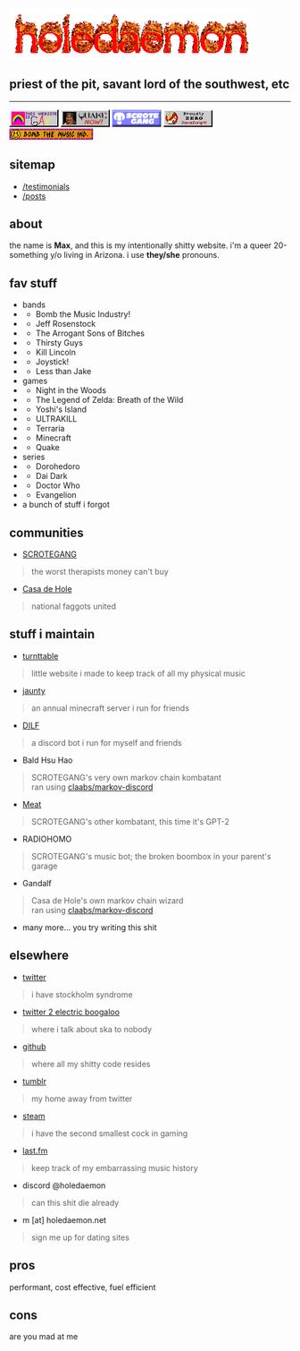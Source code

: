 ![holedaemon.gif](/static/holedaemon.gif)
## priest of the pit, savant lord of the southwest, etc

---

![gay.gif](/static/gay.gif) ![quake.gif](/static/quake.gif) ![scrote.png](/static/scrotegang.png) ![javascript.png](/static/javascript.png) 
![btmi.gif](/static/btmi.gif)

## sitemap
- [/testimonials](/testimonials)
- [/posts](/posts)

## about

the name is **Max**, and this is my intentionally shitty website. i'm a queer 20-something y/o living in Arizona. i use **they/she** pronouns.

## fav stuff
- bands
- - Bomb the Music Industry!
- - Jeff Rosenstock
- - The Arrogant Sons of Bitches
- - Thirsty Guys
- - Kill Lincoln
- - Joystick!
- - Less than Jake
- games
- - Night in the Woods
- - The Legend of Zelda: Breath of the Wild
- - Yoshi's Island
- - ULTRAKILL
- - Terraria
- - Minecraft
- - Quake
- series
- - Dorohedoro
- - Dai Dark
- - Doctor Who
- - Evangelion
- a bunch of stuff i forgot

## communities
- [SCROTEGANG](https://twitter.com/SCROTEGANG)
> the worst therapists money can't buy
- [Casa de Hole](https://hole.casa)
> national faggots united

## stuff i maintain
- [turnttable](https://turnttable.holedaemon.net)
> little website i made to keep track of all my physical music
- [jaunty](https://jaunty.fun)
> an annual minecraft server i run for friends
- [DILF](https://bot.holedaemon.net)
> a discord bot i run for myself and friends
- Bald Hsu Hao
> SCROTEGANG's very own markov chain kombatant  
ran using [claabs/markov-discord](https://github.com/claabs/markov-discord)
- [Meat](https://github.com/SCROTEGANG/meat)
> SCROTEGANG's other kombatant, this time it's GPT-2
- RADIOHOMO
> SCROTEGANG's music bot; the broken boombox in your parent's garage
- Gandalf
> Casa de Hole's own markov chain wizard  
ran using [claabs/markov-discord](https://github.com/claabs/markov-discord)
- many more... you try writing this shit


## elsewhere
- [twitter](https://twitter.com/holedaemon)
> i have stockholm syndrome
- [twitter 2 electric boogaloo](https://twitter.com/skampactdisc)
> where i talk about ska to nobody
- [github](https://github.com/holedaemon)
> where all my shitty code resides
- [tumblr](https://holedaemon.tumblr.com)
> my home away from twitter
- [steam](https://steamcommunity.com/id/holedaemon)
> i have the second smallest cock in gaming
- [last.fm](https://last.fm/user/holedaemon)
> keep track of my embarrassing music history
- discord @holedaemon
> can this shit die already
- m [at] holedaemon.net
> sign me up for dating sites

## pros
performant, cost effective, fuel efficient

## cons
are you mad at me